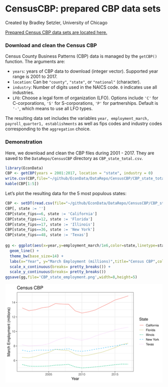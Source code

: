 CensusCBP: prepared CBP data sets
================
Created by Bradley Setzler, University of Chicago

[Prepared Census CBP data sets are located
here.](https://github.com/setzler/EconData/tree/master/DataRepo/CensusCBP/)

### Download and clean the Census CBP

Census County Business Patterns (CBP) data is managed by the `getCBP()`
function. The arguments are:

  - `years`: years of CBP data to download (integer vector). Supported
    year range is 2001 to 2017.
  - `location`: Can be `"county"`, `"state"`, or `"national"`
    (character).
  - `industry`: Number of digits used in the NAICS code. `0` indicates
    use all industries.
  - `LFO`: Choose a legal form of organization (LFO). Options include
    `'C'` for C-corporations, `'S'` for S-corporations, `'P'` for
    partnerships. Default is `'-'`, which means to use all LFO types.

The resulting data set includes the variables `year, employment_march,
payroll_quarter1, establishments` as well as fips codes and industry
codes corresponding to the `aggregation` choice.

### Demonstration

Here, we download and clean the CBP files during 2001 - 2017. They are
saved to the `DataRepo/CensusCBP` directory as `CBP_state_total.csv`.

``` r
library(EconData)
CBP <- getCBP(years = 2001:2017, location = "state", industry = 0) 
write.csv(CBP,file="~/github/EconData/DataRepo/CensusCBP/CBP_state_total.csv", row.names=F)
kable(CBP[1:5])
```

Let’s plot the resulting data for the 5 most populous
states:

``` r
CBP <- setDT(read.csv(file="~/github/EconData/DataRepo/CensusCBP/CBP_state_total.csv"))
CBP[, state := '']
CBP[state_fips==6, state := 'California']
CBP[state_fips==12, state := 'Florida']
CBP[state_fips==17, state := 'Illinois']
CBP[state_fips==36, state := 'New York']
CBP[state_fips==48, state := 'Texas']

gg <- ggplot(aes(x=year,y=employment_march/1e6,color=state,linetype=state),data=CBP[state != '']) + 
  geom_line() +
  theme_bw(base_size=14) + 
  labs(x="Year", y="March Employment (millions)",title="Census CBP",color="State",linetype="State") +
  scale_x_continuous(breaks= pretty_breaks()) +
  scale_y_continuous(breaks= pretty_breaks())
ggsave(gg,file='CBP_state_employment.png',width=8,height=5)
```

![](CBP_state_employment.png)
